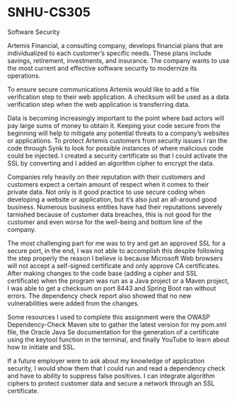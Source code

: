 # SNHU-CS305
Software Security

<p>Artemis Financial, a consulting company, develops financial plans that are individualized to each customer’s specific needs. These plans include savings, retirement, investments, and insurance. The company wants to use the most current and effective software security to modernize its operations.</p> 

<p>To ensure secure communications Artemis would like to add a file verification step to their web application. A checksum will be used as a data verification step when the web application is transferring data. </p>

<p>Data is becoming increasingly important to the point where bad actors will pay large sums of money to obtain it.  Keeping your code secure from the beginning will help to mitigate any potential threats to a company’s websites or applications. To protect Artemis customers from security issues I ran the code through Synk to look for possible instances of where malicious code could be injected.  I created a security certificate so that I could activate the SSL by converting and I added an algorithm cipher to encrypt the data.</p>

<p>Companies rely heavily on their reputation with their customers and customers expect a certain amount of respect when it comes to their private data.  Not only is it good practice to use secure coding when developing a website or application, but it’s also just an all-around good business. Numerous business entities have had their reputations severely tarnished because of customer data breaches, this is not good for the customer and even worse for the well-being and bottom line of the company.</p>

<p>The most challenging part for me was to try and get an approved SSL for a secure port, in the end, I was not able to accomplish this despite following the step properly the reason I believe is because Microsoft Web browsers will not accept a self-signed certificate and only approve CA certificates. After making changes to the code base (adding a cipher and SSL certificate) when the program was run as a Java project or a Maven project, I was able to get a checksum on port 8443 and Spring Boot ran without errors.  The dependency check report also showed that no new vulnerabilities were added from the changes. </p>

<p>Some resources I used to complete this assignment were the OWASP Dependency-Check Maven site to gather the latest version for my pom.xml file, the Oracle Java Se documentation for the generation of a certificate using the keytool function in the terminal, and finally YouTube to learn about how to initiate and SSL.</p>

If a future employer were to ask about my knowledge of application security, I would show them that I could run and read a dependency check and have to ability to suppress false positives. I can integrate algorithm ciphers to protect customer data and secure a network through an SSL certificate.
